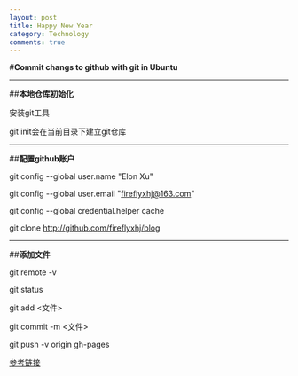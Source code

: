 ```yaml
---
layout: post
title: Happy New Year
category: Technology
comments: true
---
```




#**Commit changs to github with git in Ubuntu**
*** 
##**本地仓库初始化**

安装git工具

git init会在当前目录下建立git仓库
***
##**配置github账户**

git config --global user.name "Elon Xu"

git config --global user.email "fireflyxhj@163.com"

git config --global credential.helper cache

git clone http://github.com/fireflyxhj/blog
***
##**添加文件**

git remote -v

git status

git add <文件>

git commit -m <文件>

git push -v origin gh-pages

[参考链接](http://www.cnblogs.com/fanyong/p/3424501.html)


